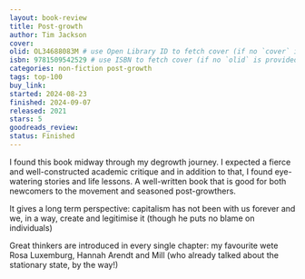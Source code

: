 ```yaml
---
layout: book-review
title: Post-growth
author: Tim Jackson
cover: 
olid: OL34688083M # use Open Library ID to fetch cover (if no `cover` is provided)
isbn: 9781509542529 # use ISBN to fetch cover (if no `olid` is provided, dashes are optional)
categories: non-fiction post-growth
tags: top-100
buy_link:
started: 2024-08-23
finished: 2024-09-07
released: 2021
stars: 5
goodreads_review: 
status: Finished
---
```


I found this book midway through my degrowth journey. I expected a fierce and well-constructed academic critique and in addition to that, I found eye-watering stories and life lessons. A well-written book that is good for both newcomers to the movement and seasoned post-growthers.

It gives a long term perspective: capitalism has not been with us forever and we, in a way, create and legitimise it (though he puts no blame on individuals)

Great thinkers are introduced in every single chapter: my favourite wete Rosa Luxemburg, Hannah Arendt and Mill (who already talked about the stationary state, by the way!) 


